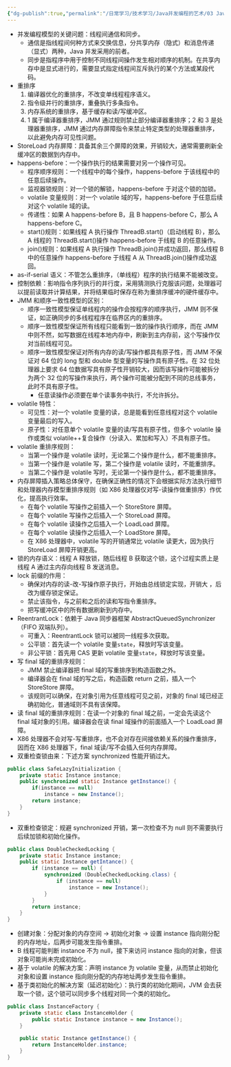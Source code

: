 ```yaml
---
{"dg-publish":true,"permalink":"/日常学习/技术学习/Java并发编程的艺术/03 Java内存模型/","tags":["Programming🖥️"],"noteIcon":"1","created":"2023-07-17T11:11:22.552+08:00","updated":"2024-01-01T15:40:45.358+08:00"}
---
```



-   并发编程模型的关键问题：线程间通信和同步。
    -   通信是指线程间何种方式来交换信息，分共享内存（隐式）和消息传递（显式）两种，Java 并发采用的前者。
    -   同步是指程序中用于控制不同线程间操作发生相对顺序的机制。在共享内存中是显式进行的，需要显式指定线程间互斥执行的某个方法或某段代码。
-   重排序
    1.  编译器优化的重排序，不改变单线程程序语义。
    2.  指令级并行的重排序，重叠执行多条指令。
    3.  内存系统的重排序，基于缓存和读/写缓冲区。
    4.  1 属于编译器重排序，JMM 通过规则禁止部分编译器重排序；2 和 3 是处理器重排序，JMM 通过内存屏障指令来禁止特定类型的处理器重排序，以此避免内存可见性问题。
-   StoreLoad 内存屏障：具备其余三个屏障的效果，开销较大，通常需要刷新全缓冲区的数据到内存中。
-   happens-before：一个操作执行的结果需要对另一个操作可见。
    -   程序顺序规则：一个线程中的每个操作，happens-before 于该线程中的任意后续操作。
    -   监视器锁规则：对一个锁的解锁，happens-before 于对这个锁的加锁。
    -   volatile 变量规则：对一个 volatile 域的写，happens-before 于任意后续对这个 volatile 域的读。
    -   传递性：如果 A happens-before B，且 B happens-before C，那么 A happens-before C。
    -   start()规则：如果线程 A 执行操作 ThreadB.start()（启动线程 B），那么 A 线程的 ThreadB.start()操作 happens-before 于线程 B 的任意操作。
    -   join()规则：如果线程 A 执行操作 ThreadB.join()并成功返回，那么线程 B 中的任意操作 happens-before 于线程 A 从 ThreadB.join()操作成功返回。
-   as-if-serial 语义：不管怎么重排序，（单线程）程序的执行结果不能被改变。
-   控制依赖：影响指令序列执行的并行度，采用猜测执行克服该问题，处理器可以提前读取并计算结果，并将结果临时保存在称为重排序缓冲的硬件缓存中。
-   JMM 和顺序一致性模型的区别：
    -   顺序一致性模型保证单线程内的操作会按程序的顺序执行，JMM 则不保证，如正确同步的多线程程序在临界区内的重排序。
    -   顺序一致性模型保证所有线程只能看到一致的操作执行顺序，而在 JMM 中则不然，如写数据在线程本地内存中，刷新到主内存前，这个写操作仅对当前线程可见。
    -   顺序一致性模型保证对所有内存的读/写操作都具有原子性，而 JMM 不保证对 64 位的 long 型和 double 型变量的写操作具有原子性。在 32 位处理器上要求 64 位数据写具有原子性开销较大，因而该写操作可能被拆分为两个 32 位的写操作来执行，两个操作可能被分配到不同的总线事务，此时不具有原子性。
        -   任意读操作必须要在单个读事务中执行，不允许拆分。
-   volatile 特性：
    -   可见性：对一个 volatile 变量的读，总是能看到任意线程对这个 volatile 变量最后的写入。
    -   原子性：对任意单个 volatile 变量的读/写具有原子性，但多个 volatile 操作或类似 volatile++复合操作（分读入、累加和写入）不具有原子性。
-   volatile 重排序规则：
    -   当第一个操作是 volatile 读时，无论第二个操作是什么，都不能重排序。
    -   当第一个操作是 volatile 写，第二个操作是 volatile 读时，不能重排序。
    -   当第二个操作是 volatile 写时，无论第一个操作是什么，都不能重排序。
-   内存屏障插入策略总体保守，在确保正确性的情况下会根据实际方法执行细节和处理器内存模型重排序规则（如 X86 处理器仅对写-读操作做重排序）作优化，提高执行效率。
    -   在每个 volatile 写操作之前插入一个 StoreStore 屏障。
    -   在每个 volatile 写操作之后插入一个 StoreLoad 屏障。
    -   在每个 volatile 读操作之后插入一个 LoadLoad 屏障。
    -   在每个 volatile 读操作之后插入一个 LoadStore 屏障。
    -   在 X86 处理器中，volatile 写的开销通常比 volatile 读更大，因为执行 StoreLoad 屏障开销更高。
-   锁的内存语义：线程 A 释放锁，随后线程 B 获取这个锁，这个过程实质上是线程 A 通过主内存向线程 B 发送消息。
-   lock 前缀的作用：
    -   确保对内存的读-改-写操作原子执行，开始由总线锁定实现，开销大 ，后改为缓存锁定保证。
    -   禁止该指令，与之前和之后的读和写指令重排序。
    -   把写缓冲区中的所有数据刷新到内存中。
-   ReentrantLock：依赖于 Java 同步器框架 AbstractQueuedSynchronizer（FIFO 双端队列）。
    -   可重入：ReentrantLock 锁可以被同一线程多次获取。
    -   公平锁：首先读一个 volatile 变量`state`，释放时写该变量。
    -   非公平锁：首先用 CAS 更新 volatile 变量`state`，释放时写该变量。
-   写 final 域的重排序规则：
    -   JMM 禁止编译器把 final 域的写重排序到构造函数之外。
    -   编译器会在 final 域的写之后，构造函数 return 之前，插入一个 StoreStore 屏障。
    -   该规则可以确保，在对象引用为任意线程可见之前，对象的 final 域已经正确初始化，普通域则不具有该保障。
-   读 final 域的重排序规则：在读一个对象的 final 域之前，一定会先读这个 final 域对象的引用。编译器会在读 final 域操作的前面插入一个 LoadLoad 屏障。
-   X86 处理器不会对写-写重排序，也不会对存在间接依赖关系的操作重排序，因而在 X86 处理器下，final 域读/写不会插入任何内存屏障。
-   双重检查锁由来：下述方案 synchronized 性能开销过大。

```java
public class SafeLazyInitialization {
	private static Instance instance;
	public synchronized static Instance getInstance() {
		if(instance == null)
			instance = new Instance();
		return instance;
	}
}
```

-   双重检查锁定：规避 synchronized 开销，第一次检查不为 null 则不需要执行后续加锁和初始化操作。

```java
public class DoubleCheckedLocking {
	private static Instance instance;
	public static Instance getIntance() {
		if (instance == null) {
			synchronized (DoubleCheckedLocking.class) {
				if (instance == null)
					instance = new Instance();
			}
		}
		return instance;
	}
}
```

-   创建对象：分配对象的内存空间 → 初始化对象 → 设置 instance 指向刚分配的内存地址，后两步可能发生指令重排。
-   B 线程可能判断 instance 不为 null，接下来访问 instance 指向的对象，但该对象可能尚未完成初始化。
-   基于 volatile 的解决方案：声明 instance 为 volatile 变量，从而禁止初始化对象和设置 instance 指向刚分配的内存地址两步发生指令重排。
-   基于类初始化的解决方案（延迟初始化）：执行类的初始化期间，JVM 会去获取一个锁，这个锁可以同步多个线程对同一个类的初始化。

```java
public class InstanceFactory {
	private static class InstanceHolder {
		public static Instance instance = new Instance();
	}

	public static Instance getInstance() {
		return InstanceHolder.instance;
	}
}
```
